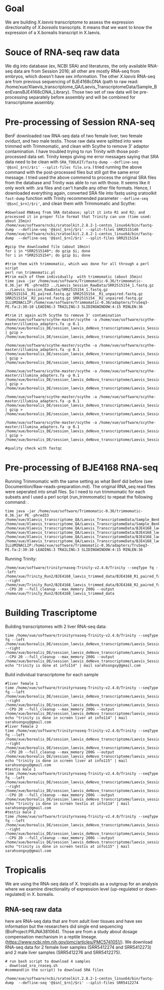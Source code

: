 # Goal
We are building *X.laevis* transcriptome to assess the expression directionality of *X.borealis* transcripts. It means that we want to know the expression of a X.borealis transcript in X.laevis.

# Souce of RNA-seq raw data
We dig into database (ex, NCBI SRA) and literatures, the only available RNA-seq data are from Session 2016; all other are mostly RNA-seq from embryos, which doesn't have sex information. The other *X.laevis* RNA-seq are from previous sequencing of BJE4168cDNA (path to raw read: /home/xue/Xlaevis_transcriptome_QA/Laevis_TranscriptomeData/Sample_BenEvansBJE4168cDNA_Library). Those two set of raw data will be pre-processing separately before assembly and will be combined for transcriptome assembly.

# Pre-processing of Session RNA-seq
BenF downloaded raw RNA-seq data of two female liver, two female oviduct, and two male testis. Those raw data were splitted into  were trimmed with Trimmomatic, and clean with Scythe to remove 3' adaptor contamination. I have troubled trying to run Trinity with those post-processed data set. Trinity keeps giving me error messages saying that SRA data need to be clean with `SRA_TOOLKIT/fastq-dump --defline-seq '@$sn[_$rn]/$ri' --split-files file.sra`. I tried running the above command with the post-processed files but still got the same error message. I tried used the above commend to process the original SRA files from the database and Trinity was able to run with those. It seems like it only work with .sra files and can't handle any other file formats. Hence, I downloaded everything again, converted SRA file into fastq using sratoolkit `fast-dump` function with Trinity recommended parameter `--defline-seq '@$sn[_$rn]/$ri'`,  and clean them with Trimmomatic and Scythe:
```
#download RNAseq from SRA database; split it into R1 and R2; and processed it in proper file format that Trinity can use (time used: about 25min)
/home/xue/software/ncbi/sratoolkit.2.8.2-1-centos_linux64/bin/fastq-dump  --defline-seq '@$sn[_$rn]/$ri' --split-files SRR2515140
/home/xue/software/ncbi/sratoolkit.2.8.2-1-centos_linux64/bin/fastq-dump  --defline-seq '@$sn[_$rn]/$ri' --split-files SRR2515154

#gzip the downloaded file (about 10min)
for i in *SRR2515140*; do gzip $i; done
for i in *SRR2515154*; do gzip $i; done

#trim them with trimmomatic, which was done for all through a perl script
perl run_trimmomatic.pl
#trim each of them individually  with trimmomatic (about 35min)
time java -jar /home/xue/software/Trimmomatic-0.36/trimmomatic-0.36.jar PE -phred33 ../Laevis_Session_RawData/SRR2515154_1.fastq.gz ../Laevis_Session_RawData/SRR2515154_1.fastq.gz SRR2515154__R1_paired.fastq.gz SRR2515154__R1_unpaired.fastq.gz SRR2515154__R2_paired.fastq.gz SRR2515154__R2_unpaired.fastq.gz ILLUMINACLIP:/home/xue/software/Trimmomatic-0.36/adapters/TruSeq3-PE.fa:2:30:10 LEADING:3 TRAILING:3 SLIDINGWINDOW:4:15 MINLEN:36

#trim it again with Scythe to remove 3' contamination 
/home/xue/software/scythe-master/scythe -a /home/xue/software/scythe-master/illumina_adapters.fa -p 0.1 /home/xue/borealis_DE/session_laevis_deNovo_transcriptome/Laevis_Session_Trimmed/SRR2515154_1_R1_paired.fastq.gz | gzip > /home/xue/borealis_DE/session_laevis_deNovo_transcriptome/Laevis_Session_Scythed/SRR2515154_1_R1_paired_scythe.fastq.gz 

/home/xue/software/scythe-master/scythe -a /home/xue/software/scythe-master/illumina_adapters.fa -p 0.1 /home/xue/borealis_DE/session_laevis_deNovo_transcriptome/Laevis_Session_Trimmed/SRR2515154_2_R2_paired.fastq.gz | gzip > /home/xue/borealis_DE/session_laevis_deNovo_transcriptome/Laevis_Session_Scythed/SRR2515154_2_R2_paired_scythe.fastq.gz 

/home/xue/software/scythe-master/scythe -a /home/xue/software/scythe-master/illumina_adapters.fa -p 0.1 /home/xue/borealis_DE/session_laevis_deNovo_transcriptome/Laevis_Session_Trimmed/SRR2515140_1_R1_paired.fastq.gz | gzip > /home/xue/borealis_DE/session_laevis_deNovo_transcriptome/Laevis_Session_Scythed/SRR2515140_1_R1_paired_scythe.fastq.gz 

/home/xue/software/scythe-master/scythe -a /home/xue/software/scythe-master/illumina_adapters.fa -p 0.1 /home/xue/borealis_DE/session_laevis_deNovo_transcriptome/Laevis_Session_Trimmed/SRR2515140_2_R2_paired.fastq.gz | gzip > /home/xue/borealis_DE/session_laevis_deNovo_transcriptome/Laevis_Session_Scythed/SRR2515140_2_R2_paired_scythe.fastq.gz

/home/xue/software/scythe-master/scythe -a /home/xue/software/scythe-master/illumina_adapters.fa -p 0.1 /home/xue/borealis_DE/session_laevis_deNovo_transcriptome/Laevis_Session_Trimmed/SRR2515154_2_R2_unpaired.fastq.gz | gzip > /home/xue/borealis_DE/session_laevis_deNovo_transcriptome/Laevis_Session_Scythed/SRR2515154_2_R2_unpaired_scythe.fastq.gz 

#quality check with fastqc

```



# Pre-processing of BJE4168 RNA-seq
Running Trimmomatic with the same setting as what Benf did before (see Documention/Raw-reads-preparation.md). The original RNA_seq read files were seperated into small files. So I need to run trimmomatic for each subsets and I used a perl script (run_trimmomatic) to repeat the following command:  . 
```
time java -jar /home/xue/software/Trimmomatic-0.36/trimmomatic-0.36.jar PE -phred33 /home/xue/Xlaevis_transcriptome_QA/Laevis_TranscriptomeData/Sample_BenEvansBJE4168cDNA_Library/BenEvansBJE4168cDNA_Library_ACAGTG_L004_R1_001.fastq.gz /home/xue/Xlaevis_transcriptome_QA/Laevis_TranscriptomeData/Sample_BenEvansBJE4168cDNA_Library/BenEvansBJE4168cDNA_Library_ACAGTG_L004_R2_001.fastq.gz /home/xue/Xlaevis_transcriptome_QA/Laevis_TranscriptomeData/BJE4168_laevis_trimmed_data/BJE4168_L004_R1_paired.fastq.gz /home/xue/Xlaevis_transcriptome_QA/Laevis_TranscriptomeData/BJE4168_laevis_trimmed_data/BJE4168_L004_R1_unpaired.fastq.gz /home/xue/Xlaevis_transcriptome_QA/Laevis_TranscriptomeData/BJE4168_laevis_trimmed_data/BJE4168_L004_R2_paired.fastq.gz /home/xue/Xlaevis_transcriptome_QA/Laevis_TranscriptomeData/BJE4168_laevis_trimmed_data/BJE4168_L004_R2_unpaired.fastq.gz ILLUMINACLIP:/home/xue/software/Trimmomatic-0.36/adapters/TruSeq3-PE.fa:2:30:10 LEADING:3 TRAILING:3 SLIDINGWINDOW:4:15 MINLEN:36
```
Running Trinity:
```
/home/xue/software/trinityrnaseq-Trinity-v2.4.0/Trinity --seqType fq --left /home/xue/Trinity_Run2/BJE4168_laevis_trimmed_data/BJE4168_R1_paired_fastq.gz --right /home/xue/Trinity_Run2/BJE4168_laevis_trimmed_data/BJE4168_R2_paired_fastq.gz --CPU 20 --full_cleanup --max_memory 200G --output /home/xue/Trinity_Run2/BJE4168_laevis_trimmed_data

```


# Building Trascriptome
Building transcriptomes with 2 liver RNA-seq data:
```
time /home/xue/software/trinityrnaseq-Trinity-v2.4.0/Trinity --seqType fq --left /home/xue/borealis_DE/session_laevis_deNovo_transcriptome/Laevis_Session_Trimmed/*R1_paired* --right /home/xue/borealis_DE/session_laevis_deNovo_transcriptome/Laevis_Session_Trimmed/*R2_paired* --CPU 20 --full_cleanup --max_memory 200G --output /home/xue/borealis_DE/session_laevis_deNovo_transcriptome/Laevis_Session_TrinityOut; echo "trinity is done at info114" | mail sarahsongxy@gmail.com

```
Build individual transcriptome for each sample
```
#liver female 1
time /home/xue/software/trinityrnaseq-Trinity-v2.4.0/Trinity --seqType fq --left /home/xue/borealis_DE/session_laevis_deNovo_transcriptome/Laevis_Session_Trimmed/SRR2515140__R1_paired.fastq.gz --right /home/xue/borealis_DE/session_laevis_deNovo_transcriptome/Laevis_Session_Trimmed/SRR2515140__R2_paired.fastq.gz --CPU 20 --full_cleanup --max_memory 200G --output /home/xue/borealis_DE/session_laevis_deNovo_transcriptome/laevis_session_transcriptome/individual/liver_f1_trinityout; echo "trinity is done in screen liver at info114" | mail sarahsongxy@gmail.com
#liver female 2
time /home/xue/software/trinityrnaseq-Trinity-v2.4.0/Trinity --seqType fq --left /home/xue/borealis_DE/session_laevis_deNovo_transcriptome/Laevis_Session_Trimmed/SRR2515154__R1_paired.fastq.gz --right /home/xue/borealis_DE/session_laevis_deNovo_transcriptome/Laevis_Session_Trimmed/SRR2515154__R2_paired.fastq.gz --CPU 20 --full_cleanup --max_memory 200G --output /home/xue/borealis_DE/session_laevis_deNovo_transcriptome/laevis_session_transcriptome/individual/liver_f2_trinityout; echo "trinity is done in screen liver at info115" | mail sarahsongxy@gmail.com
#testis male 1
time /home/xue/software/trinityrnaseq-Trinity-v2.4.0/Trinity --seqType fq --left /home/xue/borealis_DE/session_laevis_deNovo_transcriptome/Laevis_Session_Trimmed/SRR2515162__R1_paired.fastq.gz --right /home/xue/borealis_DE/session_laevis_deNovo_transcriptome/Laevis_Session_Trimmed/SRR2515162__R2_paired.fastq.gz --CPU 20 --full_cleanup --max_memory 200G --output /home/xue/borealis_DE/session_laevis_deNovo_transcriptome/laevis_session_transcriptome/individual/testis_m1_trinityout; echo "trinity is done in screen testis at info114" | mail sarahsongxy@gmail.com
#testis male 2
time /home/xue/software/trinityrnaseq-Trinity-v2.4.0/Trinity --seqType fq --left /home/xue/borealis_DE/session_laevis_deNovo_transcriptome/Laevis_Session_Trimmed/SRR2515148__R1_paired.fastq.gz --right /home/xue/borealis_DE/session_laevis_deNovo_transcriptome/Laevis_Session_Trimmed/SRR2515148__R2_paired.fastq.gz --CPU 20 --full_cleanup --max_memory 200G --output /home/xue/borealis_DE/session_laevis_deNovo_transcriptome/laevis_session_transcriptome/individual/testis_m2_trinityout; echo "trinity is done in screen testis at info115" | mail sarahsongxy@gmail.com
```

# Tropicalis
We are using the RNA-seq data of X. tropicalis as a outgroup for an analysis where we examine directionality of expression level (up-regulated or down-regulated) in X. borealis. 

## RNA-seq raw data
here are RNA-seq data that are from adult liver tissues and have sex information but the researchers did single end sequencing (BioProject:PRJNA381064). Those are from a study about dosage compensation mechanism in a reptile lineage. (https://www.ncbi.nlm.nih.gov/pmc/articles/PMC5741051/). We download RNA-seq data for 2 female liver samples (SRR5412274 and SRR5412273) and 2 male liver samples (SRR5412276 and SRR5412275). 
```
# run bash script to download 4 samples
. download_sra_rnaseq.sh
#command(in the script) to download SRA files  

/home/xue/software/ncbi/sratoolkit.2.8.2-1-centos_linux64/bin/fastq-dump  --defline-seq '@$sn[_$rn]/$ri' --split-files SRR5412274
```



